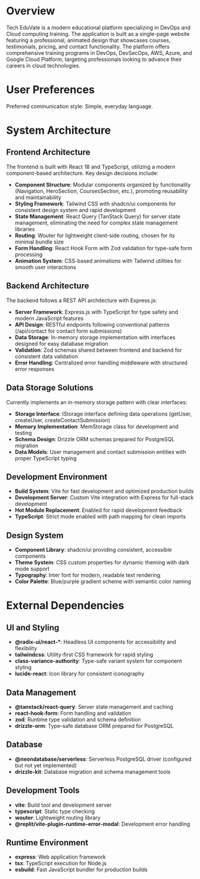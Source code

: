 # Overview

Tech EduVate is a modern educational platform specializing in DevOps and Cloud computing training. The application is built as a single-page website featuring a professional, animated design that showcases courses, testimonials, pricing, and contact functionality. The platform offers comprehensive training programs in DevOps, DevSecOps, AWS, Azure, and Google Cloud Platform, targeting professionals looking to advance their careers in cloud technologies.

# User Preferences

Preferred communication style: Simple, everyday language.

# System Architecture

## Frontend Architecture

The frontend is built with React 18 and TypeScript, utilizing a modern component-based architecture. Key design decisions include:

- **Component Structure**: Modular components organized by functionality (Navigation, HeroSection, CoursesSection, etc.), promoting reusability and maintainability
- **Styling Framework**: Tailwind CSS with shadcn/ui components for consistent design system and rapid development
- **State Management**: React Query (TanStack Query) for server state management, eliminating the need for complex state management libraries
- **Routing**: Wouter for lightweight client-side routing, chosen for its minimal bundle size
- **Form Handling**: React Hook Form with Zod validation for type-safe form processing
- **Animation System**: CSS-based animations with Tailwind utilities for smooth user interactions

## Backend Architecture

The backend follows a REST API architecture with Express.js:

- **Server Framework**: Express.js with TypeScript for type safety and modern JavaScript features
- **API Design**: RESTful endpoints following conventional patterns (/api/contact for contact form submissions)
- **Data Storage**: In-memory storage implementation with interfaces designed for easy database migration
- **Validation**: Zod schemas shared between frontend and backend for consistent data validation
- **Error Handling**: Centralized error handling middleware with structured error responses

## Data Storage Solutions

Currently implements an in-memory storage pattern with clear interfaces:

- **Storage Interface**: IStorage interface defining data operations (getUser, createUser, createContactSubmission)
- **Memory Implementation**: MemStorage class for development and testing
- **Schema Design**: Drizzle ORM schemas prepared for PostgreSQL migration
- **Data Models**: User management and contact submission entities with proper TypeScript typing

## Development Environment

- **Build System**: Vite for fast development and optimized production builds
- **Development Server**: Custom Vite integration with Express for full-stack development
- **Hot Module Replacement**: Enabled for rapid development feedback
- **TypeScript**: Strict mode enabled with path mapping for clean imports

## Design System

- **Component Library**: shadcn/ui providing consistent, accessible components
- **Theme System**: CSS custom properties for dynamic theming with dark mode support
- **Typography**: Inter font for modern, readable text rendering
- **Color Palette**: Blue/purple gradient scheme with semantic color naming

# External Dependencies

## UI and Styling
- **@radix-ui/react-\***: Headless UI components for accessibility and flexibility
- **tailwindcss**: Utility-first CSS framework for rapid styling
- **class-variance-authority**: Type-safe variant system for component styling
- **lucide-react**: Icon library for consistent iconography

## Data Management
- **@tanstack/react-query**: Server state management and caching
- **react-hook-form**: Form handling and validation
- **zod**: Runtime type validation and schema definition
- **drizzle-orm**: Type-safe database ORM prepared for PostgreSQL

## Database
- **@neondatabase/serverless**: Serverless PostgreSQL driver (configured but not yet implemented)
- **drizzle-kit**: Database migration and schema management tools

## Development Tools
- **vite**: Build tool and development server
- **typescript**: Static type checking
- **wouter**: Lightweight routing library
- **@replit/vite-plugin-runtime-error-modal**: Development error handling

## Runtime Environment
- **express**: Web application framework
- **tsx**: TypeScript execution for Node.js
- **esbuild**: Fast JavaScript bundler for production builds